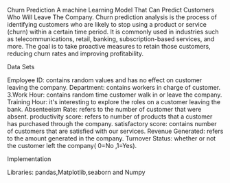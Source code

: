 Churn Prediction
A machine Learning Model That Can Predict Customers Who Will Leave The Company. Churn prediction analysis is the process of identifying customers who are likely to stop using a product or service (churn) within a certain time period. It is commonly used in industries such as telecommunications, retail, banking, subscription-based services, and more. The goal is to take proactive measures to retain those customers, reducing churn rates and improving profitability.

Data Sets

Employee ID: contains random values and has no effect on customer leaving the company.
Department: contains workers in charge of customer.
3.Work Hour: contains random time customer walk in or leave the company.
Training Hour: it's interesting to explore the roles on a customer leaving the bank.
Absenteeism Rate: refers to the number of customer that were absent.
productivity score: refers to number of products that a customer has purchased through the company.
satisfactory score: contains number of customers that are satisfied with our services.
Revenue Generated: refers to the amount generated in the company.
Turnover Status: whether or not the customer left the company( 0=No ,1=Yes).

Implementation

Libraries: pandas,Matplotlib,seaborn and Numpy
